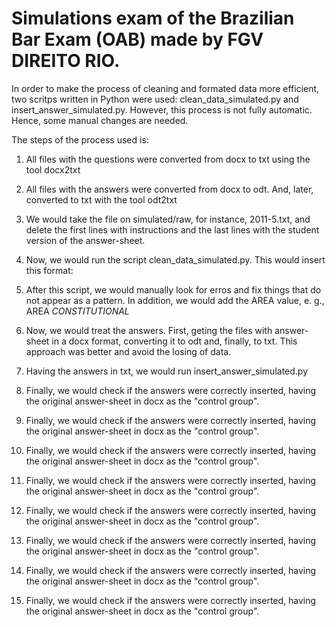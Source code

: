 
# Simulations exam of the Brazilian Bar Exam (OAB) made by FGV DIREITO RIO.

In order to make the process of cleaning and formated data more efficient, two
scritps written in Python were used: clean\_data\_simulated.py and
insert\_answer\_simulated.py. However, this process is not fully automatic.
Hence, some manual changes are needed.

The steps of the process used is:

1. All files with the questions were converted from docx to txt using the tool
   docx2txt

2. All files with the answers were converted from docx to odt. And, later,
   converted to txt with the tool odt2txt

3. We would take the file on simulated/raw, for instance, 2011-5.txt, and delete
   the first lines with instructions and the last lines with the student version
   of the answer-sheet.

4. Now, we would run the script clean\_data\_simulated.py. This would insert
   this format:


5. After this script, we would manually look for erros and fix things that do
   not appear as a pattern. In addition, we would add the AREA value, e. g.,
   AREA _CONSTITUTIONAL_

6. Now, we would treat the answers. First, geting the files with answer-sheet in
   a docx format, converting it to odt and, finally, to txt. This approach was
   better and avoid the losing of data.

7. Having the answers in txt, we would run insert\_answer\_simulated.py 

8. Finally, we would check if the answers were correctly inserted, having the
   original answer-sheet in docx as the "control group".

8. Finally, we would check if the answers were correctly inserted, having the
   original answer-sheet in docx as the "control group".

8. Finally, we would check if the answers were correctly inserted, having the
   original answer-sheet in docx as the "control group".

8. Finally, we would check if the answers were correctly inserted, having the
   original answer-sheet in docx as the "control group".

8. Finally, we would check if the answers were correctly inserted, having the
   original answer-sheet in docx as the "control group".

8. Finally, we would check if the answers were correctly inserted, having the
   original answer-sheet in docx as the "control group".

8. Finally, we would check if the answers were correctly inserted, having the
   original answer-sheet in docx as the "control group".

8. Finally, we would check if the answers were correctly inserted, having the
   original answer-sheet in docx as the "control group".


